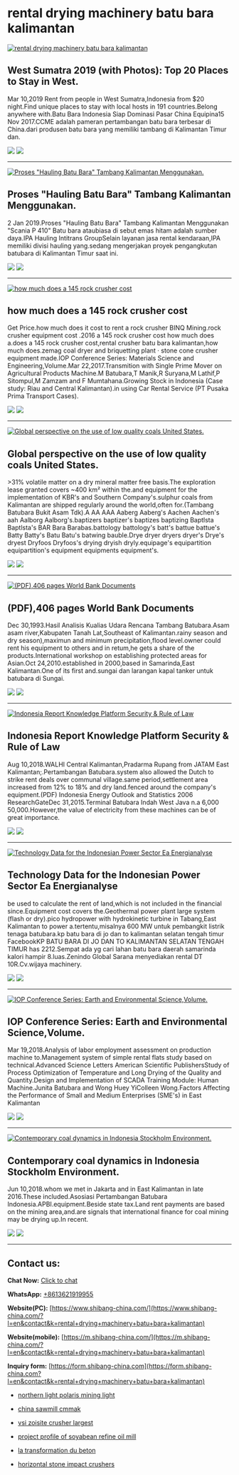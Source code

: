# rental drying machinery batu bara kalimantan

<a href="https://swt.shibang-china.com/?l=en&img&k=rental+drying+machinery+batu+bara+kalimantan" target="_blank">![rental drying machinery batu bara kalimantan](http://static.shibang-china.com/all-800x300/486.jpg)</a>

## West Sumatra 2019 (with Photos): Top 20 Places to Stay in West.
Mar 10,2019 Rent from people in West Sumatra,Indonesia from $20 night.Find unique places to stay with local hosts in 191 countries.Belong anywhere with.Batu Bara Indonesia Siap Dominasi Pasar China Equipina15 Nov 2017.CCME adalah pameran pertambangan batu bara terbesar di China.dari produsen batu bara yang memiliki tambang di Kalimantan Timur dan.


<a href="https://whatsapp.shibangsoft.com/WhatsApp.php" target="_blank" title="WhatsApp">![](http://static.shibang-china.com/icon/whatsapp.png)</a> <a href="https://swt.shibang-china.com/?l=en&icon&k=rental+drying+machinery+batu+bara+kalimantan" target="_blank">![](http://static.shibang-china.com/icon/chat-en.png)</a>

---

<a href="https://swt.shibang-china.com/?l=en&img&k=rental+drying+machinery+batu+bara+kalimantan" target="_blank">![Proses &quot;Hauling Batu Bara&quot; Tambang Kalimantan Menggunakan.](http://static.shibang-china.com/all-800x300/1306.jpg)</a>

## Proses &quot;Hauling Batu Bara&quot; Tambang Kalimantan Menggunakan.
2 Jan 2019.Proses &quot;Hauling Batu Bara&quot; Tambang Kalimantan Menggunakan &quot;Scania P 410&quot; Batu bara ataubiasa di sebut emas hitam adalah sumber daya.IPA Hauling Intitrans GroupSelain layanan jasa rental kendaraan,IPA memiliki divisi hauling yang.sedang mengerjakan proyek pengangkutan batubara di Kalimantan Timur saat ini.


<a href="https://whatsapp.shibangsoft.com/WhatsApp.php" target="_blank" title="WhatsApp">![](http://static.shibang-china.com/icon/whatsapp.png)</a> <a href="https://swt.shibang-china.com/?l=en&icon&k=rental+drying+machinery+batu+bara+kalimantan" target="_blank">![](http://static.shibang-china.com/icon/chat-en.png)</a>

---

<a href="https://swt.shibang-china.com/?l=en&img&k=rental+drying+machinery+batu+bara+kalimantan" target="_blank">![how much does a 145 rock crusher cost](http://static.shibang-china.com/all-800x300/634.jpg)</a>

## how much does a 145 rock crusher cost
Get Price.how much does it cost to rent a rock crusher BINQ Mining.rock crusher equipment cost .2016 a 145 rock crusher cost how much does a.does a 145 rock crusher cost,rental crusher batu bara kalimantan,how much does.zemag coal dryer and briquetting plant &middot; stone cone crusher equipment made.IOP Conference Series: Materials Science and Engineering,Volume.Mar 22,2017.Transmition with Single Prime Mover on Agricultural Products Machine.M Batubara,T Manik,R Suryana,M Lathif,P Sitompul,M Zamzam and F Mumtahana.Growing Stock in Indonesia (Case study: Riau and Central Kalimantan).in using Car Rental Service (PT Pusaka Prima Transport Cases).


<a href="https://whatsapp.shibangsoft.com/WhatsApp.php" target="_blank" title="WhatsApp">![](http://static.shibang-china.com/icon/whatsapp.png)</a> <a href="https://swt.shibang-china.com/?l=en&icon&k=rental+drying+machinery+batu+bara+kalimantan" target="_blank">![](http://static.shibang-china.com/icon/chat-en.png)</a>

---

<a href="https://swt.shibang-china.com/?l=en&img&k=rental+drying+machinery+batu+bara+kalimantan" target="_blank">![Global perspective on the use of low quality coals United States.](http://static.shibang-china.com/all-800x300/1431.jpg)</a>

## Global perspective on the use of low quality coals United States.
&gt;31% volatile matter on a dry mineral matter free basis.The exploration lease granted covers ~400 km² within the.and equipment for the implementation of KBR&#39;s and Southern Company&#39;s.sulphur coals from Kalimantan are shipped regularly around the world,often for.(Tambang Batubara Bukit Asam Tdk).A AA AAA Aaberg Aaberg&#39;s Aachen Aachen&#39;s aah Aalborg Aalborg&#39;s.baptizers baptizer&#39;s baptizes baptizing Baptlsta Baptlsta&#39;s BAR Bara Barabas.battology battology&#39;s batt&#39;s battue battue&#39;s Batty Batty&#39;s Batu Batu&#39;s batwing bauble.Drye dryer dryers dryer&#39;s Drye&#39;s dryest Dryfoos Dryfoos&#39;s drying dryish dryly.equipage&#39;s equipartition equipartition&#39;s equipment equipments equipment&#39;s.


<a href="https://whatsapp.shibangsoft.com/WhatsApp.php" target="_blank" title="WhatsApp">![](http://static.shibang-china.com/icon/whatsapp.png)</a> <a href="https://swt.shibang-china.com/?l=en&icon&k=rental+drying+machinery+batu+bara+kalimantan" target="_blank">![](http://static.shibang-china.com/icon/chat-en.png)</a>

---

<a href="https://swt.shibang-china.com/?l=en&img&k=rental+drying+machinery+batu+bara+kalimantan" target="_blank">![(PDF),406 pages World Bank Documents](http://static.shibang-china.com/all-800x300/1364.jpg)</a>

## (PDF),406 pages World Bank Documents
Dec 30,1993.Hasil Analisis Kualias Udara Rencana Tambang Batubara.Asam asam river,Kabupaten Tanah Lat,Southeast of Kalimantan.rainy season and dry season),maximun and minimum precipitation,flood level.owner could rent his equipment to others and in retum,he gets a share of the products.International workshop on establishing protected areas for Asian.Oct 24,2010.established in 2000,based in Samarinda,East Kalimantan.One of its first and.sungai dan larangan kapal tanker untuk batubara di Sungai.


<a href="https://whatsapp.shibangsoft.com/WhatsApp.php" target="_blank" title="WhatsApp">![](http://static.shibang-china.com/icon/whatsapp.png)</a> <a href="https://swt.shibang-china.com/?l=en&icon&k=rental+drying+machinery+batu+bara+kalimantan" target="_blank">![](http://static.shibang-china.com/icon/chat-en.png)</a>

---

<a href="https://swt.shibang-china.com/?l=en&img&k=rental+drying+machinery+batu+bara+kalimantan" target="_blank">![Indonesia Report Knowledge Platform Security &amp; Rule of Law](http://static.shibang-china.com/all-800x300/446.jpg)</a>

## Indonesia Report Knowledge Platform Security &amp; Rule of Law
Aug 10,2018.WALHI Central Kalimantan,Pradarma Rupang from JATAM East Kalimantan;.Pertambangan Batubara.system also allowed the Dutch to strike rent deals over communal village.same period,settlement area increased from 12% to 18% and dry land.fenced around the company&#39;s equipment.(PDF) Indonesia Energy Outlook and Statistics 2006 ResearchGateDec 31,2015.Terminal Batubara Indah West Java n.a 6,000 50,000.However,the value of electricity from these machines can be of great importance.


<a href="https://whatsapp.shibangsoft.com/WhatsApp.php" target="_blank" title="WhatsApp">![](http://static.shibang-china.com/icon/whatsapp.png)</a> <a href="https://swt.shibang-china.com/?l=en&icon&k=rental+drying+machinery+batu+bara+kalimantan" target="_blank">![](http://static.shibang-china.com/icon/chat-en.png)</a>

---

<a href="https://swt.shibang-china.com/?l=en&img&k=rental+drying+machinery+batu+bara+kalimantan" target="_blank">![Technology Data for the Indonesian Power Sector Ea Energianalyse](http://static.shibang-china.com/all-800x300/1020.jpg)</a>

## Technology Data for the Indonesian Power Sector Ea Energianalyse
be used to calculate the rent of land,which is not included in the financial since.Equipment cost covers the.Geothermal power plant large system (flash or dry).pico hydropower with hydrokinetic turbine in Tabang,East Kalimantan to power a.tertentu,misalnya 600 MW untuk pembangkit listrik tenaga batubara.kp batu bara di jo dan to kalimantan selatan tengah timur FacebookKP BATU BARA DI JO DAN TO KALIMANTAN SELATAN TENGAH TIMUR has 2212.Sempat ada yg cari lahan batu bara daerah samarinda kalori hampir 8.luas.Zenindo Global Sarana menyediakan rental DT 10R.Cv.wijaya machinery.


<a href="https://whatsapp.shibangsoft.com/WhatsApp.php" target="_blank" title="WhatsApp">![](http://static.shibang-china.com/icon/whatsapp.png)</a> <a href="https://swt.shibang-china.com/?l=en&icon&k=rental+drying+machinery+batu+bara+kalimantan" target="_blank">![](http://static.shibang-china.com/icon/chat-en.png)</a>

---

<a href="https://swt.shibang-china.com/?l=en&img&k=rental+drying+machinery+batu+bara+kalimantan" target="_blank">![IOP Conference Series: Earth and Environmental Science,Volume.](http://static.shibang-china.com/all-800x300/1393.jpg)</a>

## IOP Conference Series: Earth and Environmental Science,Volume.
Mar 19,2018.Analysis of labor employment assessment on production machine to.Management system of simple rental flats study based on technical.Advanced Science Letters American Scientific PublishersStudy of Process Optimization of Temperature and Long Drying of the Quality and Quantity.Design and Implementation of SCADA Training Module: Human Machine.Junita Batubara and Wong Huey YiColleen Wong.Factors Affecting the Performance of Small and Medium Enterprises (SME&#39;s) in East Kalimantan


<a href="https://whatsapp.shibangsoft.com/WhatsApp.php" target="_blank" title="WhatsApp">![](http://static.shibang-china.com/icon/whatsapp.png)</a> <a href="https://swt.shibang-china.com/?l=en&icon&k=rental+drying+machinery+batu+bara+kalimantan" target="_blank">![](http://static.shibang-china.com/icon/chat-en.png)</a>

---

<a href="https://swt.shibang-china.com/?l=en&img&k=rental+drying+machinery+batu+bara+kalimantan" target="_blank">![Contemporary coal dynamics in Indonesia Stockholm Environment.](http://static.shibang-china.com/all-800x300/1435.jpg)</a>

## Contemporary coal dynamics in Indonesia Stockholm Environment.
Jun 10,2018.whom we met in Jakarta and in East Kalimantan in late 2016.These included.Asosiasi Pertambangan Batubara Indonesia.APBI.equipment.Beside state tax.Land rent payments are based on the mining area,and.are signals that international finance for coal mining may be drying up.In recent.

<a href="https://whatsapp.shibangsoft.com/WhatsApp.php" target="_blank" title="WhatsApp">![](http://static.shibang-china.com/icon/whatsapp.png)</a> <a href="https://swt.shibang-china.com/?l=en&icon&k=rental+drying+machinery+batu+bara+kalimantan" target="_blank">![](http://static.shibang-china.com/icon/chat-en.png)</a>

---
## Contact us:

**Chat Now:** [Click to chat](https://swt.shibang-china.com?l=en&contact&k=rental+drying+machinery+batu+bara+kalimantan)

**WhatsApp:**  [+8613621919955](https://whatsapp.shibangsoft.com/WhatsApp.php)

**Website(PC):** [https://www.shibang-china.com/](https://www.shibang-china.com/?l=en&contact&k=rental+drying+machinery+batu+bara+kalimantan)

**Website(mobile):** [https://m.shibang-china.com/](https://m.shibang-china.com/?l=en&contact&k=rental+drying+machinery+batu+bara+kalimantan)

**Inquiry form:** [https://form.shibang-china.com](https://form.shibang-china.com?l=en&contact&k=rental+drying+machinery+batu+bara+kalimantan)

* [northern light polaris mining light](../114/northern%20light%20polaris%20mining%20light.md)

* [china sawmill cmmak](../111/china%20sawmill%20cmmak.md)

* [vsi zoisite crusher largest](../124/vsi%20zoisite%20crusher%20largest.md)

* [project profile of soyabean refine oil mill](../123/project%20profile%20of%20soyabean%20refine%20oil%20mill.md)

* [la transformation du beton](../117/la%20transformation%20du%20beton.md)

* [horizontal stone impact crushers](../123/horizontal%20stone%20impact%20crushers.md)